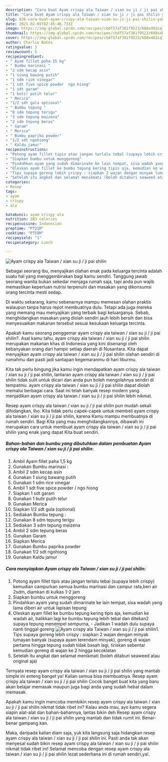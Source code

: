 ```yaml
---
description: "Cara buat Ayam crispy ala Taiwan / xian su ji / ji pai shilin yang nikmat Untuk Jualan"
title: "Cara buat Ayam crispy ala Taiwan / xian su ji / ji pai shilin yang nikmat Untuk Jualan"
slug: 826-cara-buat-ayam-crispy-ala-taiwan-xian-su-ji-ji-pai-shilin-yang-nikmat-untuk-jualan
date: 2021-02-05T02:45:46.733Z
image: https://img-global.cpcdn.com/recipes/cbdf57af381f9523/680x482cq70/ayam-crispy-ala-taiwan-xian-su-ji-ji-pai-shilin-foto-resep-utama.jpg
thumbnail: https://img-global.cpcdn.com/recipes/cbdf57af381f9523/680x482cq70/ayam-crispy-ala-taiwan-xian-su-ji-ji-pai-shilin-foto-resep-utama.jpg
cover: https://img-global.cpcdn.com/recipes/cbdf57af381f9523/680x482cq70/ayam-crispy-ala-taiwan-xian-su-ji-ji-pai-shilin-foto-resep-utama.jpg
author: Charlie Bates
ratingvalue: 3
reviewcount: 5
recipeingredient:
- " Ayam fillet paha 15 kg"
- " Bumbu marinasi "
- "2 sdm kecap asin"
- "1 siung bawang putih"
- "1 sdm rice vinegar"
- "1 sdt five spice powder  ngo hiong"
- "1 sdt garam"
- "1 butir putih telur"
- " Merica"
- "1/2 sdt gula optional"
- " Bumbu tepung "
- "8 sdm tepung terigu"
- "3 sdm tepung maizena"
- "2 sdm tepung beras"
- " Garam"
- " Merica"
- " Bumbu paprika powder"
- "1/2 sdt ngohiong"
- " Kaldu jamur"
recipeinstructions:
- "Potong ayam fillet tipis atau jangan terlalu tebal (supaya lebih crispy) kemudian campurkan semua bumbu marinasi dan campur rata,beri air 2sdm, diamkan di kulkas 1-2 jam"
- "Siapkan bumbu untuk menggoreng"
- "Pindahkan ayam yang sudah dimarinate ke lain tempat, sisa wadah yang lama diberi air untuk lapisan tepung"
- "Oleskan ayam fillet ke bumbu tepung kering tipis aja, kemudian ke wadah air, balikkan lagi ke bumbu tepung lebih tebal dan ditekan2 supaya tepung menempel sempurna,  Jadikan 1 wadah dulu supaya nanti tinggal goreng"
- "Tips supaya goreng lebih crispy : siapkan 2 wajan dengan minyak lumayan banyak (supaya ayam terendam minyak), goreng di wajan pertama hingga tepung sudah tidak basah lagi, tiriskan sebentar kemudian goreng di wajan ke 2 hingga kecoklatan"
- "Setelah itu angkat dan selamat menikmati (boleh ditaburi seaweed atau original aja)"
categories:
- Resep
tags:
- ayam
- crispy
- ala

katakunci: ayam crispy ala 
nutrition: 283 calories
recipecuisine: Indonesian
preptime: "PT21M"
cooktime: "PT58M"
recipeyield: "1"
recipecategory: Lunch

---
```



![Ayam crispy ala Taiwan / xian su ji / ji pai shilin](https://img-global.cpcdn.com/recipes/cbdf57af381f9523/680x482cq70/ayam-crispy-ala-taiwan-xian-su-ji-ji-pai-shilin-foto-resep-utama.jpg)

Sebagai seorang ibu, menyajikan olahan enak pada keluarga tercinta adalah suatu hal yang menggembirakan bagi kamu sendiri. Tanggung jawab seorang  wanita bukan sekedar menjaga rumah saja, tapi anda pun wajib memastikan keperluan nutrisi terpenuhi dan masakan yang dikonsumsi orang tercinta mesti sedap.

Di waktu  sekarang, kamu sebenarnya mampu memesan olahan praktis walaupun tanpa harus repot membuatnya dulu. Tetapi ada juga mereka yang memang mau menyajikan yang terbaik bagi keluarganya. Sebab, menghidangkan masakan yang diolah sendiri jauh lebih bersih dan bisa menyesuaikan makanan tersebut sesuai kesukaan keluarga tercinta. 



Apakah kamu seorang penggemar ayam crispy ala taiwan / xian su ji / ji pai shilin?. Asal kamu tahu, ayam crispy ala taiwan / xian su ji / ji pai shilin merupakan makanan khas di Indonesia yang kini disenangi oleh kebanyakan orang dari hampir setiap daerah di Nusantara. Kita dapat menyajikan ayam crispy ala taiwan / xian su ji / ji pai shilin olahan sendiri di rumahmu dan pasti jadi santapan kegemaranmu di hari liburmu.

Kita tak perlu bingung jika kamu ingin mendapatkan ayam crispy ala taiwan / xian su ji / ji pai shilin, lantaran ayam crispy ala taiwan / xian su ji / ji pai shilin tidak sulit untuk dicari dan anda pun boleh mengolahnya sendiri di tempatmu. ayam crispy ala taiwan / xian su ji / ji pai shilin dapat diolah memalui berbagai cara. Saat ini telah banyak resep modern yang menjadikan ayam crispy ala taiwan / xian su ji / ji pai shilin lebih nikmat.

Resep ayam crispy ala taiwan / xian su ji / ji pai shilin pun mudah sekali dihidangkan, lho. Kita tidak perlu capek-capek untuk membeli ayam crispy ala taiwan / xian su ji / ji pai shilin, karena Kamu mampu membuatnya di rumah sendiri. Bagi Kita yang mau menghidangkannya, dibawah ini merupakan cara untuk membuat ayam crispy ala taiwan / xian su ji / ji pai shilin yang enak yang dapat Kita buat sendiri.

<!--inarticleads1-->

##### Bahan-bahan dan bumbu yang dibutuhkan dalam pembuatan Ayam crispy ala Taiwan / xian su ji / ji pai shilin:

1. Ambil  Ayam fillet paha 1,5 kg
1. Gunakan  Bumbu marinasi :
1. Ambil 2 sdm kecap asin
1. Gunakan 1 siung bawang putih
1. Gunakan 1 sdm rice vinegar
1. Ambil 1 sdt five spice powder / ngo hiong
1. Siapkan 1 sdt garam
1. Gunakan 1 butir putih telur
1. Gunakan  Merica
1. Siapkan 1/2 sdt gula (optional)
1. Sediakan  Bumbu tepung :
1. Gunakan 8 sdm tepung terigu
1. Sediakan 3 sdm tepung maizena
1. Ambil 2 sdm tepung beras
1. Gunakan  Garam
1. Siapkan  Merica
1. Gunakan  Bumbu paprika powder
1. Gunakan 1/2 sdt ngohiong
1. Gunakan  Kaldu jamur




<!--inarticleads2-->

##### Cara menyiapkan Ayam crispy ala Taiwan / xian su ji / ji pai shilin:

1. Potong ayam fillet tipis atau jangan terlalu tebal (supaya lebih crispy) kemudian campurkan semua bumbu marinasi dan campur rata,beri air 2sdm, diamkan di kulkas 1-2 jam
1. Siapkan bumbu untuk menggoreng
1. Pindahkan ayam yang sudah dimarinate ke lain tempat, sisa wadah yang lama diberi air untuk lapisan tepung
1. Oleskan ayam fillet ke bumbu tepung kering tipis aja, kemudian ke wadah air, balikkan lagi ke bumbu tepung lebih tebal dan ditekan2 supaya tepung menempel sempurna,  - Jadikan 1 wadah dulu supaya nanti tinggal goreng
<img src="//assets-global.cpcdn.com/assets/icons/button_play-2c75c40dde080a61004c1f40b05d8f140eaff45d7e9e6481dc71c63d2e7c4909.png" alt="Ayam crispy ala Taiwan / xian su ji / ji pai shilin">1. Tips supaya goreng lebih crispy : siapkan 2 wajan dengan minyak lumayan banyak (supaya ayam terendam minyak), goreng di wajan pertama hingga tepung sudah tidak basah lagi, tiriskan sebentar kemudian goreng di wajan ke 2 hingga kecoklatan
1. Setelah itu angkat dan selamat menikmati (boleh ditaburi seaweed atau original aja)




Ternyata resep ayam crispy ala taiwan / xian su ji / ji pai shilin yang mantab simple ini enteng banget ya! Kalian semua bisa membuatnya. Resep ayam crispy ala taiwan / xian su ji / ji pai shilin Cocok banget buat kita yang baru akan belajar memasak maupun juga bagi anda yang sudah hebat dalam memasak.

Apakah kamu ingin mencoba membikin resep ayam crispy ala taiwan / xian su ji / ji pai shilin nikmat tidak ribet ini? Kalau anda mau, ayo kamu segera siapin alat-alat dan bahan-bahannya, lantas bikin deh Resep ayam crispy ala taiwan / xian su ji / ji pai shilin yang mantab dan tidak rumit ini. Benar-benar gampang kan. 

Maka, daripada kalian diam saja, yuk kita langsung saja hidangkan resep ayam crispy ala taiwan / xian su ji / ji pai shilin ini. Pasti anda tak akan menyesal sudah bikin resep ayam crispy ala taiwan / xian su ji / ji pai shilin nikmat tidak ribet ini! Selamat mencoba dengan resep ayam crispy ala taiwan / xian su ji / ji pai shilin lezat sederhana ini di rumah sendiri,ya!.

